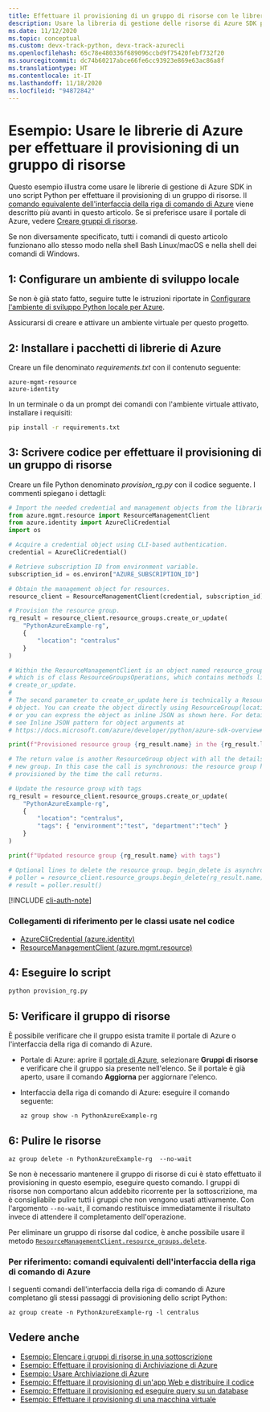 ```yaml
---
title: Effettuare il provisioning di un gruppo di risorse con le librerie di Azure per Python
description: Usare la libreria di gestione delle risorse di Azure SDK per Python per creare un gruppo di risorse dal codice Python.
ms.date: 11/12/2020
ms.topic: conceptual
ms.custom: devx-track-python, devx-track-azurecli
ms.openlocfilehash: 65c78e480336f689096ccbd9f75420febf732f20
ms.sourcegitcommit: dc74b60217abce66fe6cc93923e869e63ac86a8f
ms.translationtype: HT
ms.contentlocale: it-IT
ms.lasthandoff: 11/18/2020
ms.locfileid: "94872842"
---
```

# <a name="example-use-the-azure-libraries-to-provision-a-resource-group"></a>Esempio: Usare le librerie di Azure per effettuare il provisioning di un gruppo di risorse

Questo esempio illustra come usare le librerie di gestione di Azure SDK in uno script Python per effettuare il provisioning di un gruppo di risorse. Il [comando equivalente dell'interfaccia della riga di comando di Azure](#for-reference-equivalent-azure-cli-commands) viene descritto più avanti in questo articolo. Se si preferisce usare il portale di Azure, vedere [Creare gruppi di risorse](/azure/azure-resource-manager/management/manage-resource-groups-portal).

Se non diversamente specificato, tutti i comandi di questo articolo funzionano allo stesso modo nella shell Bash Linux/macOS e nella shell dei comandi di Windows.

## <a name="1-set-up-your-local-development-environment"></a>1: Configurare un ambiente di sviluppo locale

Se non è già stato fatto, seguire tutte le istruzioni riportate in [Configurare l'ambiente di sviluppo Python locale per Azure](configure-local-development-environment.md).

Assicurarsi di creare e attivare un ambiente virtuale per questo progetto.

## <a name="2-install-the-azure-library-packages"></a>2: Installare i pacchetti di librerie di Azure

Creare un file denominato *requirements.txt* con il contenuto seguente:

```text
azure-mgmt-resource
azure-identity
```

In un terminale o da un prompt dei comandi con l'ambiente virtuale attivato, installare i requisiti:

```cmd
pip install -r requirements.txt
```

## <a name="3-write-code-to-provision-a-resource-group"></a>3: Scrivere codice per effettuare il provisioning di un gruppo di risorse

Creare un file Python denominato *provision_rg.py* con il codice seguente. I commenti spiegano i dettagli:

```python
# Import the needed credential and management objects from the libraries.
from azure.mgmt.resource import ResourceManagementClient
from azure.identity import AzureCliCredential
import os

# Acquire a credential object using CLI-based authentication.
credential = AzureCliCredential()

# Retrieve subscription ID from environment variable.
subscription_id = os.environ["AZURE_SUBSCRIPTION_ID"]

# Obtain the management object for resources.
resource_client = ResourceManagementClient(credential, subscription_id)

# Provision the resource group.
rg_result = resource_client.resource_groups.create_or_update(
    "PythonAzureExample-rg",
    {
        "location": "centralus"
    }
)

# Within the ResourceManagementClient is an object named resource_groups,
# which is of class ResourceGroupsOperations, which contains methods like
# create_or_update.
#
# The second parameter to create_or_update here is technically a ResourceGroup
# object. You can create the object directly using ResourceGroup(location=LOCATION)
# or you can express the object as inline JSON as shown here. For details,
# see Inline JSON pattern for object arguments at
# https://docs.microsoft.com/azure/developer/python/azure-sdk-overview#inline-json-pattern-for-object-arguments.

print(f"Provisioned resource group {rg_result.name} in the {rg_result.location} region")

# The return value is another ResourceGroup object with all the details of the
# new group. In this case the call is synchronous: the resource group has been
# provisioned by the time the call returns.

# Update the resource group with tags
rg_result = resource_client.resource_groups.create_or_update(
    "PythonAzureExample-rg",
    {
        "location": "centralus",
        "tags": { "environment":"test", "department":"tech" }
    }
)

print(f"Updated resource group {rg_result.name} with tags")

# Optional lines to delete the resource group. begin_delete is asynchronous.
# poller = resource_client.resource_groups.begin_delete(rg_result.name)
# result = poller.result()
```

[!INCLUDE [cli-auth-note](includes/cli-auth-note.md)]

### <a name="reference-links-for-classes-used-in-the-code"></a>Collegamenti di riferimento per le classi usate nel codice

- [AzureCliCredential (azure.identity)](/python/api/azure-identity/azure.identity.azureclicredential)
- [ResourceManagementClient (azure.mgmt.resource)](/python/api/azure-mgmt-resource/azure.mgmt.resource.resourcemanagementclient)

## <a name="4-run-the-script"></a>4: Eseguire lo script

```cmd
python provision_rg.py
```

## <a name="5-verify-the-resource-group"></a>5: Verificare il gruppo di risorse

È possibile verificare che il gruppo esista tramite il portale di Azure o l'interfaccia della riga di comando di Azure.

- Portale di Azure: aprire il [portale di Azure](https://portal.azure.com), selezionare **Gruppi di risorse** e verificare che il gruppo sia presente nell'elenco. Se il portale è già aperto, usare il comando **Aggiorna** per aggiornare l'elenco.

- Interfaccia della riga di comando di Azure: eseguire il comando seguente:

    ```azurecli
    az group show -n PythonAzureExample-rg
    ```

## <a name="6-clean-up-resources"></a>6: Pulire le risorse

```azurecli
az group delete -n PythonAzureExample-rg  --no-wait
```

Se non è necessario mantenere il gruppo di risorse di cui è stato effettuato il provisioning in questo esempio, eseguire questo comando. I gruppi di risorse non comportano alcun addebito ricorrente per la sottoscrizione, ma è consigliabile pulire tutti i gruppi che non vengono usati attivamente. Con l'argomento `--no-wait`, il comando restituisce immediatamente il risultato invece di attendere il completamento dell'operazione.

Per eliminare un gruppo di risorse dal codice, è anche possibile usare il metodo [`ResourceManagementClient.resource_groups.delete`](/python/api/azure-mgmt-resource/azure.mgmt.resource.resources.v2019_10_01.operations.resourcegroupsoperations#delete-resource-group-name--custom-headers-none--raw-false--polling-true----operation-config-).

### <a name="for-reference-equivalent-azure-cli-commands"></a>Per riferimento: comandi equivalenti dell'interfaccia della riga di comando di Azure

I seguenti comandi dell'interfaccia della riga di comando di Azure completano gli stessi passaggi di provisioning dello script Python:

```azurecli
az group create -n PythonAzureExample-rg -l centralus
```

## <a name="see-also"></a>Vedere anche

- [Esempio: Elencare i gruppi di risorse in una sottoscrizione](azure-sdk-example-list-resource-groups.md)
- [Esempio: Effettuare il provisioning di Archiviazione di Azure](azure-sdk-example-storage.md)
- [Esempio: Usare Archiviazione di Azure](azure-sdk-example-storage-use.md)
- [Esempio: Effettuare il provisioning di un'app Web e distribuire il codice](azure-sdk-example-web-app.md)
- [Esempio: Effettuare il provisioning ed eseguire query su un database](azure-sdk-example-database.md)
- [Esempio: Effettuare il provisioning di una macchina virtuale](azure-sdk-example-virtual-machines.md)
